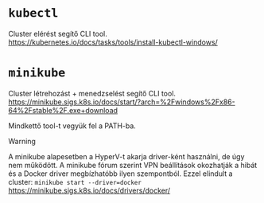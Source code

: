 # `kubectl`
Cluster elérést segítő CLI tool.
https://kubernetes.io/docs/tasks/tools/install-kubectl-windows/

# `minikube`
Cluster létrehozást + menedzselést segítő CLI tool.
https://minikube.sigs.k8s.io/docs/start/?arch=%2Fwindows%2Fx86-64%2Fstable%2F.exe+download

Mindkettő tool-t vegyük fel a PATH-ba.

> [!warning] 
> A minikube alapesetben a HyperV-t akarja driver-ként használni, de úgy nem működött. A minikube fórum szerint VPN beállítások okozhatják a hibát és a Docker driver megbízhatóbb ilyen szempontból. Ezzel elindult a cluster:
> `minikube start --driver=docker`
> https://minikube.sigs.k8s.io/docs/drivers/docker/